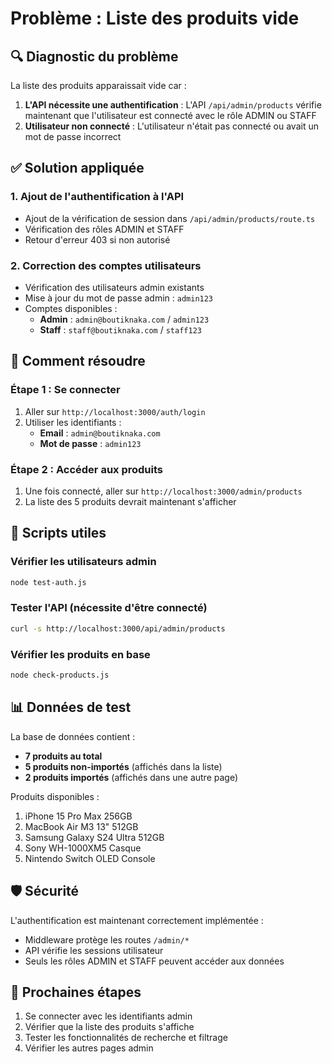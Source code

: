 # Problème : Liste des produits vide

## 🔍 **Diagnostic du problème**

La liste des produits apparaissait vide car :

1. **L'API nécessite une authentification** : L'API `/api/admin/products` vérifie maintenant que l'utilisateur est connecté avec le rôle ADMIN ou STAFF
2. **Utilisateur non connecté** : L'utilisateur n'était pas connecté ou avait un mot de passe incorrect

## ✅ **Solution appliquée**

### 1. Ajout de l'authentification à l'API
- Ajout de la vérification de session dans `/api/admin/products/route.ts`
- Vérification des rôles ADMIN et STAFF
- Retour d'erreur 403 si non autorisé

### 2. Correction des comptes utilisateurs
- Vérification des utilisateurs admin existants
- Mise à jour du mot de passe admin : `admin123`
- Comptes disponibles :
  - **Admin** : `admin@boutiknaka.com` / `admin123`
  - **Staff** : `staff@boutiknaka.com` / `staff123`

## 🚀 **Comment résoudre**

### Étape 1 : Se connecter
1. Aller sur `http://localhost:3000/auth/login`
2. Utiliser les identifiants :
   - **Email** : `admin@boutiknaka.com`
   - **Mot de passe** : `admin123`

### Étape 2 : Accéder aux produits
1. Une fois connecté, aller sur `http://localhost:3000/admin/products`
2. La liste des 5 produits devrait maintenant s'afficher

## 🔧 **Scripts utiles**

### Vérifier les utilisateurs admin
```bash
node test-auth.js
```

### Tester l'API (nécessite d'être connecté)
```bash
curl -s http://localhost:3000/api/admin/products
```

### Vérifier les produits en base
```bash
node check-products.js
```

## 📊 **Données de test**

La base de données contient :
- **7 produits au total**
- **5 produits non-importés** (affichés dans la liste)
- **2 produits importés** (affichés dans une autre page)

Produits disponibles :
1. iPhone 15 Pro Max 256GB
2. MacBook Air M3 13" 512GB  
3. Samsung Galaxy S24 Ultra 512GB
4. Sony WH-1000XM5 Casque
5. Nintendo Switch OLED Console

## 🛡️ **Sécurité**

L'authentification est maintenant correctement implémentée :
- Middleware protège les routes `/admin/*`
- API vérifie les sessions utilisateur
- Seuls les rôles ADMIN et STAFF peuvent accéder aux données

## 🎯 **Prochaines étapes**

1. Se connecter avec les identifiants admin
2. Vérifier que la liste des produits s'affiche
3. Tester les fonctionnalités de recherche et filtrage
4. Vérifier les autres pages admin 